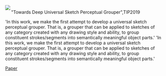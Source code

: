<img align="left" src="https://raw.githubusercontent.com/mzlogin/mzlogin.github.io/master/images/posts/markdown/demo.png"/>

"Towards Deep Universal Sketch Perceptual Grouper",TIP2019

'In this work, we make the first attempt to develop a universal sketch perceptual grouper. That is, a grouper that can be applied to sketches of any category created with any drawing style and ability, to group constituent strokes/segments into semantically meaningful object parts.'
 'In this work, we make the first attempt to develop a universal sketch perceptual grouper. That is, a grouper that can be applied to sketches of any category created with any drawing style and ability, to group constituent strokes/segments into semantically meaningful object parts.'

[Paper](http://keli-sketchx.github.io/files/TIP2019.pdf)


